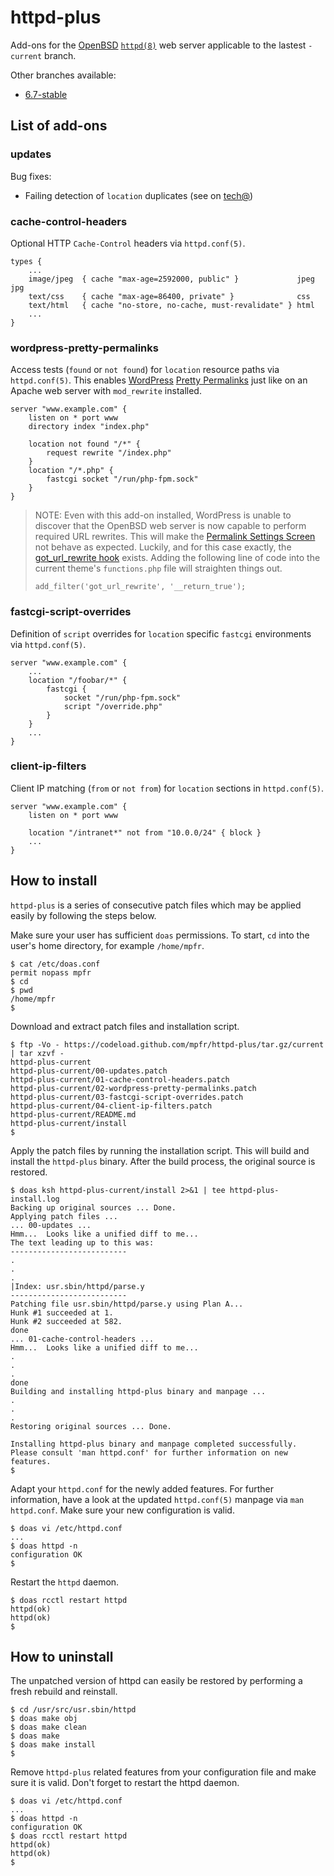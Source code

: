 # httpd-plus

Add-ons for the [OpenBSD](https://www.openbsd.org) [`httpd(8)`](http://man.openbsd.org/httpd) web server applicable to the lastest `-current` branch.

Other branches available:
* [6.7-stable](https://github.com/mpfr/httpd-plus/tree/6.7-stable)

## List of add-ons

### updates

Bug fixes:
* Failing detection of `location` duplicates (see on [tech@](https://marc.info/?l=openbsd-tech&m=157313087000813))

### cache-control-headers

Optional HTTP `Cache-Control` headers via `httpd.conf(5)`.

```
types {
	...
	image/jpeg  { cache "max-age=2592000, public" }             jpeg jpg
	text/css    { cache "max-age=86400, private" }              css
	text/html   { cache "no-store, no-cache, must-revalidate" } html
	...
}
```

### wordpress-pretty-permalinks

Access tests (`found` or `not found`) for `location` resource paths via `httpd.conf(5)`. This enables [WordPress](https://wordpress.org) [Pretty Permalinks](https://wordpress.org/support/article/using-permalinks/) just like on an Apache web server with `mod_rewrite` installed.

```
server "www.example.com" {
	listen on * port www
	directory index "index.php"

	location not found "/*" {
		request rewrite "/index.php"
	}
	location "/*.php" {
		fastcgi socket "/run/php-fpm.sock"
	}
}
```

> NOTE: Even with this add-on installed, WordPress is unable to discover that the OpenBSD web server is now capable to perform required URL rewrites. This will make the [Permalink Settings Screen](https://wordpress.org/support/article/settings-permalinks-screen/) not behave as expected. Luckily, and for this case exactly, the [got_url_rewrite hook](https://developer.wordpress.o/rg/reference/hooks/got_url_rewrite/) exists. Adding the following line of code into the current theme's `functions.php` file will straighten things out.
>
> ```
> add_filter('got_url_rewrite', '__return_true');
> ```

### fastcgi-script-overrides

Definition of `script` overrides for `location` specific `fastcgi` environments via `httpd.conf(5)`.

```
server "www.example.com" {
	...
	location "/foobar/*" {
		fastcgi {
			socket "/run/php-fpm.sock"
			script "/override.php"
		}
	}
	...
}
```

### client-ip-filters

Client IP matching (`from` or `not from`) for `location` sections in `httpd.conf(5)`.

```
server "www.example.com" {
	listen on * port www

	location "/intranet*" not from "10.0.0/24" { block }
	...
}
```

## How to install

`httpd-plus` is a series of consecutive patch files which may be applied easily by following the steps below.

Make sure your user has sufficient `doas` permissions. To start, `cd` into the user's home directory, for example `/home/mpfr`.

```
$ cat /etc/doas.conf
permit nopass mpfr
$ cd
$ pwd
/home/mpfr
$
```

Download and extract patch files and installation script.

```
$ ftp -Vo - https://codeload.github.com/mpfr/httpd-plus/tar.gz/current | tar xzvf -
httpd-plus-current
httpd-plus-current/00-updates.patch
httpd-plus-current/01-cache-control-headers.patch
httpd-plus-current/02-wordpress-pretty-permalinks.patch
httpd-plus-current/03-fastcgi-script-overrides.patch
httpd-plus-current/04-client-ip-filters.patch
httpd-plus-current/README.md
httpd-plus-current/install
$
```

Apply the patch files by running the installation script. This will build and install the `httpd-plus` binary. After the build process, the original source is restored.

```
$ doas ksh httpd-plus-current/install 2>&1 | tee httpd-plus-install.log
Backing up original sources ... Done.
Applying patch files ...
... 00-updates ...
Hmm...  Looks like a unified diff to me...
The text leading up to this was:
--------------------------
.
.
.
|Index: usr.sbin/httpd/parse.y
--------------------------
Patching file usr.sbin/httpd/parse.y using Plan A...
Hunk #1 succeeded at 1.
Hunk #2 succeeded at 582.
done
... 01-cache-control-headers ...
Hmm...  Looks like a unified diff to me...
.
.
.
done
Building and installing httpd-plus binary and manpage ...
.
.
.
Restoring original sources ... Done.

Installing httpd-plus binary and manpage completed successfully.
Please consult 'man httpd.conf' for further information on new features.
$
```

Adapt your `httpd.conf` for the newly added features. For further information, have a look at the updated `httpd.conf(5)` manpage via `man httpd.conf`. Make sure your new configuration is valid.

```
$ doas vi /etc/httpd.conf
...
$ doas httpd -n
configuration OK
$
```

Restart the `httpd` daemon.

```
$ doas rcctl restart httpd
httpd(ok)
httpd(ok)
$
```

## How to uninstall

The unpatched version of httpd can easily be restored by performing a fresh rebuild and reinstall.

```
$ cd /usr/src/usr.sbin/httpd
$ doas make obj
$ doas make clean
$ doas make
$ doas make install
$
```

Remove `httpd-plus` related features from your configuration file and make sure it is valid. Don't forget to restart the httpd daemon.

```
$ doas vi /etc/httpd.conf
...
$ doas httpd -n
configuration OK
$ doas rcctl restart httpd
httpd(ok)
httpd(ok)
$
```
